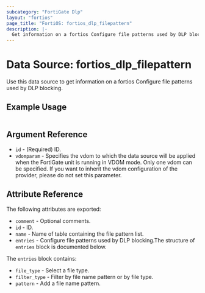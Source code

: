 ```yaml
---
subcategory: "FortiGate Dlp"
layout: "fortios"
page_title: "FortiOS: fortios_dlp_filepattern"
description: |-
  Get information on a fortios Configure file patterns used by DLP blocking.
---
```


# Data Source: fortios_dlp_filepattern
Use this data source to get information on a fortios Configure file patterns used by DLP blocking.


## Example Usage

```hcl

```

## Argument Reference

* `id` - (Required) ID.
* `vdomparam` - Specifies the vdom to which the data source will be applied when the FortiGate unit is running in VDOM mode. Only one vdom can be specified. If you want to inherit the vdom configuration of the provider, please do not set this parameter.

## Attribute Reference

The following attributes are exported:

* `comment` - Optional comments.
* `id` - ID.
* `name` - Name of table containing the file pattern list.
* `entries` - Configure file patterns used by DLP blocking.The structure of `entries` block is documented below.

The `entries` block contains:

* `file_type` - Select a file type.
* `filter_type` - Filter by file name pattern or by file type.
* `pattern` - Add a file name pattern.
